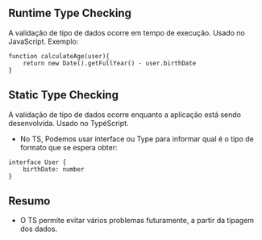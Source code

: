 ## Runtime Type Checking
A validação de tipo de dados ocorre em tempo de execução. Usado no JavaScript.
Exemplo:
```
function calculateAge(user){
    return new Date().getFullYear() - user.birthDate
}
```
## Static Type Checking
A validação de tipo de dados ocorre enquanto a aplicação está sendo desenvolvida. Usado no TypéScript.
- No TS, Podemos usar interface ou Type para informar qual é o tipo de formato que se espera obter:
```
interface User {
    birthDate: number
}
```

## Resumo
- O TS permite evitar vários problemas futuramente, a partir da tipagem dos dados.